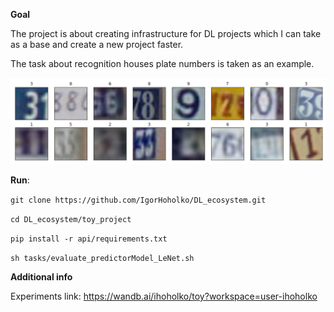**Goal**

The project is about creating infrastructure for DL projects which I can take as a base and create a new project faster.

The task about recognition houses plate numbers is taken as an example.

<img src="imgs/dataset.PNG">


**Run**:

`git clone https://github.com/IgorHoholko/DL_ecosystem.git`

 `cd DL_ecosystem/toy_project`
 
 `pip install -r api/requirements.txt`
 
  `sh tasks/evaluate_predictorModel_LeNet.sh`
  
**Additional info**

Experiments link: https://wandb.ai/ihoholko/toy?workspace=user-ihoholko

